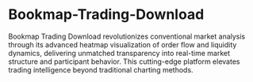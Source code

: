 # Bookmap-Trading-Download
Bookmap Trading Download revolutionizes conventional market analysis through its advanced heatmap visualization of order flow and liquidity dynamics, delivering unmatched transparency into real-time market structure and participant behavior. This cutting-edge platform elevates trading intelligence beyond traditional charting methods.
